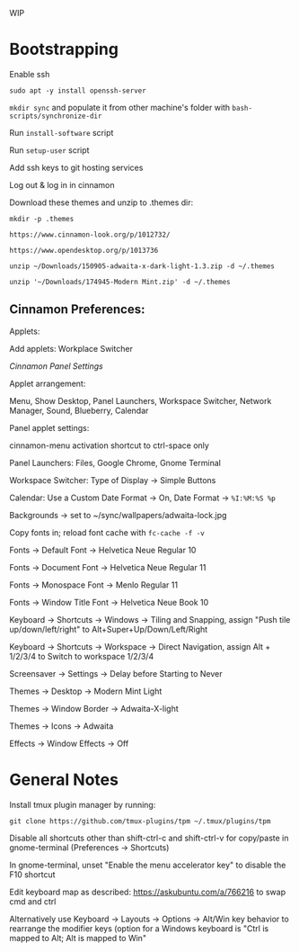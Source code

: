 WIP

# Bootstrapping

Enable ssh

`sudo apt -y install openssh-server`

`mkdir sync` and populate it from other machine's folder with `bash-scripts/synchronize-dir`

Run `install-software` script

Run `setup-user` script

Add ssh keys to git hosting services

Log out & log in in cinnamon

Download these themes and unzip to .themes dir:

`mkdir -p .themes`

`https://www.cinnamon-look.org/p/1012732/`

`https://www.opendesktop.org/p/1013736`

`unzip ~/Downloads/150905-adwaita-x-dark-light-1.3.zip -d ~/.themes`

`unzip '~/Downloads/174945-Modern Mint.zip' -d ~/.themes`

## Cinnamon Preferences:

Applets:

Add applets: Workplace Switcher

*Cinnamon Panel Settings*

Applet arrangement:

Menu, Show Desktop, Panel Launchers, Workspace Switcher, Network Manager, Sound, Blueberry, Calendar

Panel applet settings:

cinnamon-menu activation shortcut to ctrl-space only

Panel Launchers: Files, Google Chrome, Gnome Terminal

Workspace Switcher: Type of Display -> Simple Buttons

Calendar: Use a Custom Date Format -> On, Date Format -> `%I:%M:%S %p`

Backgrounds -> set to ~/sync/wallpapers/adwaita-lock.jpg

Copy fonts in; reload font cache with `fc-cache -f -v`

Fonts -> Default Font -> Helvetica Neue Regular 10

Fonts -> Document Font -> Helvetica Neue Regular 11

Fonts -> Monospace Font -> Menlo Regular 11

Fonts -> Window Title Font -> Helvetica Neue Book 10

Keyboard -> Shortcuts -> Windows -> Tiling and Snapping, assign "Push tile up/down/left/right" to Alt+Super+Up/Down/Left/Right

Keyboard -> Shortcuts -> Workspace -> Direct Navigation, assign Alt + 1/2/3/4 to Switch to workspace 1/2/3/4

Screensaver -> Settings -> Delay before Starting to Never

Themes -> Desktop -> Modern Mint Light

Themes -> Window Border -> Adwaita-X-light

Themes -> Icons -> Adwaita

Effects -> Window Effects -> Off

# General Notes

Install tmux plugin manager by running:

`git clone https://github.com/tmux-plugins/tpm ~/.tmux/plugins/tpm`

Disable all shortcuts other than shift-ctrl-c and shift-ctrl-v for copy/paste in gnome-terminal (Preferences -> Shortcuts)

In gnome-terminal, unset "Enable the menu accelerator key" to disable the F10 shortcut

Edit keyboard map as described: https://askubuntu.com/a/766216 to swap cmd and ctrl

Alternatively use Keyboard -> Layouts -> Options -> Alt/Win key behavior to rearrange the modifier keys (option for a Windows keyboard is "Ctrl is mapped to Alt; Alt is mapped to Win"
